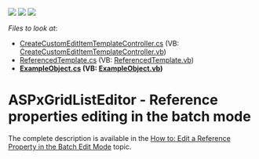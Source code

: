 <!-- default badges list -->
![](https://img.shields.io/endpoint?url=https://codecentral.devexpress.com/api/v1/VersionRange/128586550/15.2.5%2B)
[![](https://img.shields.io/badge/Open_in_DevExpress_Support_Center-FF7200?style=flat-square&logo=DevExpress&logoColor=white)](https://supportcenter.devexpress.com/ticket/details/T363424)
[![](https://img.shields.io/badge/📖_How_to_use_DevExpress_Examples-e9f6fc?style=flat-square)](https://docs.devexpress.com/GeneralInformation/403183)
<!-- default badges end -->
<!-- default file list -->
*Files to look at*:

* [CreateCustomEditItemTemplateController.cs](./CS/Solution2.Module.Web/Controllers/CreateCustomEditItemTemplateController.cs) (VB: [CreateCustomEditItemTemplateController.vb](./VB/Solution2.Module.Web/Controllers/CreateCustomEditItemTemplateController.vb))
* [ReferencedTemplate.cs](./CS/Solution2.Module.Web/Editors/ReferencedTemplate.cs) (VB: [ReferencedTemplate.vb](./VB/Solution2.Module.Web/Editors/ReferencedTemplate.vb))
* **[ExampleObject.cs](./CS/Solution2.Module/BusinessObjects/ExampleObject.cs) (VB: [ExampleObject.vb](./VB/Solution2.Module/BusinessObjects/ExampleObject.vb))**
<!-- default file list end -->
#  ASPxGridListEditor - Reference properties editing in the batch mode


The complete description is available in the <a href="https://documentation.devexpress.com/#eXpressAppFramework/CustomDocument115835">How to: Edit a Reference Property in the Batch Edit Mode</a> topic.

<br/>


